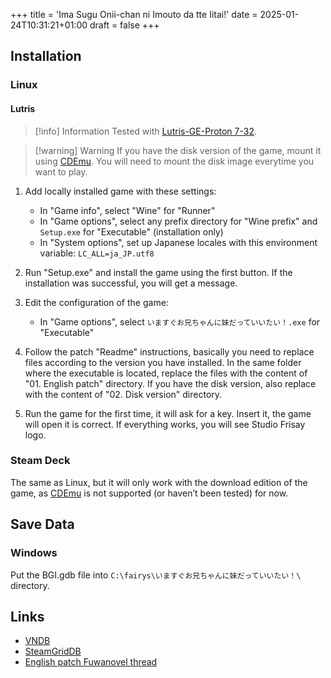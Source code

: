 +++
title = 'Ima Sugu Onii-chan ni Imouto da tte Iitai!'
date = 2025-01-24T10:31:21+01:00
draft = false
+++

## Installation

### Linux

#### Lutris

> [!info] Information
> Tested with [Lutris-GE-Proton 7-32](/linux/adding-wine-versions).

> [!warning] Warning
> If you have the disk version of the game, mount it using [CDEmu](/linux/cdemu). You will need to mount the disk image everytime you want to play.

1. Add locally installed game with these settings:

   * In "Game info", select "Wine" for "Runner"
   * In "Game options", select any prefix directory for "Wine prefix" and `Setup.exe` for "Executable" (installation only)
   * In "System options", set up Japanese locales with this environment variable: `LC_ALL=ja_JP.utf8`

2. Run "Setup.exe" and install the game using the first button. If the installation was successful, you will get a message.
3. Edit the configuration of the game:

   * In "Game options", select `いますぐお兄ちゃんに妹だっていいたい！.exe` for "Executable"

4. Follow the patch "Readme" instructions, basically you need to replace files according to the version you have installed. In the same folder where the executable is located, replace the files with the content of "01. English patch" directory. If you have the disk version, also replace with the content of "02. Disk version" directory.
5. Run the game for the first time, it will ask for a key. Insert it, the game will open it is correct. If everything works, you will see Studio Frisay logo.

### Steam Deck

The same as Linux, but it will only work with the download edition of the game, as [CDEmu](/linux/cdemu) is not supported (or haven’t been tested) for now.

## Save Data

### Windows

Put the BGI.gdb file into `C:\fairys\いますぐお兄ちゃんに妹だっていいたい！\` directory.

## Links

* [VNDB](https://vndb.org/v7766)
* [SteamGridDB](https://www.steamgriddb.com/game/5346059)
* [English patch Fuwanovel thread](https://forums.fuwanovel.net/topic/24866-studio-frisay-imasugu-onii-chan-ni-imouto-datte-iitai-translation-project-released/)